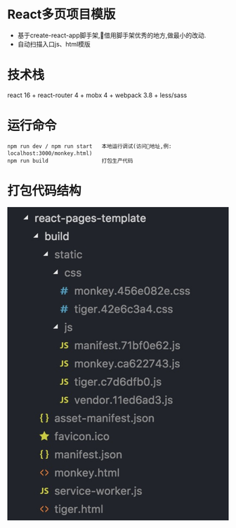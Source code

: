 # React多页项目模版
- 基于create-react-app脚手架,借用脚手架优秀的地方,做最小的改动.
- 自动扫描入口js、html模版

# 技术栈
react 16 + react-router 4 + mobx 4 + webpack 3.8 + less/sass

# 运行命令
```
npm run dev / npm run start   本地运行调试(访问地址,例: localhost:3000/monkey.html)
npm run build                 打包生产代码
```

# 打包代码结构
![build_dir](./doc/images/build_dir.jpg)
